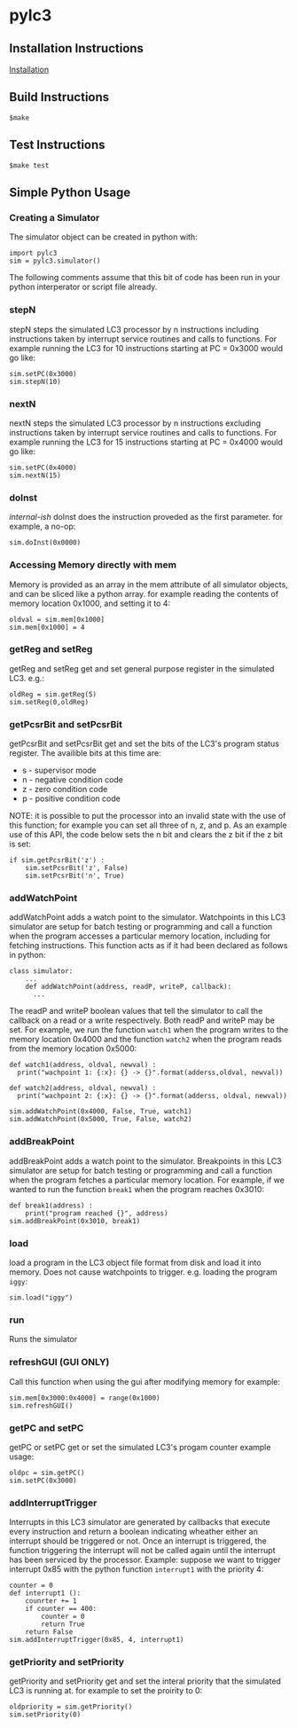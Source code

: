 # pylc3

## Installation Instructions
[Installation](http://minionhut.com/blog/post/installing-the-lc3-simulator)

## Build Instructions
```
$make
```
## Test Instructions
```
$make test
```

## Simple Python Usage

### Creating a Simulator
The simulator object can be created in python with:
```
import pylc3
sim = pylc3.simulator()
```
The following comments assume that this bit of code
has been run in your python interperator or script
file already.

### stepN
stepN steps the simulated LC3 processor by n instructions
including instructions taken by interrupt service
routines and calls to functions. For example running
the LC3 for 10 instructions starting at PC = 0x3000
would go like:

```
sim.setPC(0x3000)
sim.stepN(10)
```

### nextN
nextN steps the simulated LC3 processor by n instructions
excluding instructions taken by interrupt service
routines and calls to functions. For example running
the LC3 for 15 instructions starting at PC = 0x4000
would go like:

```
sim.setPC(0x4000)
sim.nextN(15)
```

### doInst

*internal-ish*
doInst does the instruction proveded as the first parameter.
for example, a no-op:
```
sim.doInst(0x0000)
```

### Accessing Memory directly with mem

Memory is provided as an array in the mem attribute of all
simulator objects, and can be sliced like a python array.
for example reading the contents of memory location 0x1000,
and setting it to 4:

```
oldval = sim.mem[0x1000]
sim.mem[0x1000] = 4
```

### getReg and setReg

getReg and setReg get and set general purpose register in
the simulated LC3. e.g.:

```
oldReg = sim.getReg(5)
sim.setReg(0,oldReg)
```

### getPcsrBit and setPcsrBit

getPcsrBit and setPcsrBit get and set the bits of the LC3's
program status register. The availible bits at this time are:

* s - supervisor mode
* n - negative condition code
* z - zero condition code
* p - positive condition code
            
NOTE: it is possible to put the processor into an invalid
state with the use of this function; for example you can set
all three of n, z, and p.
As an example use of this API, the code below sets the n bit
and clears the z bit if the z bit is set:

```
if sim.getPcsrBit('z') :
    sim.setPcsrBit('z', False)
    sim.setPcsrBit('n', True)
```

### addWatchPoint

addWatchPoint adds a watch point to the simulator. Watchpoints
in this LC3 simulator are setup for batch testing or
programming and call a function when the program accesses a
particular memory location, including for fetching instructions.
This function acts as if it had been declared as follows in
python:

```
class simulator:
    ...
    def addWatchPoint(address, readP, writeP, callback):
      ...
```

The readP and writeP boolean values that tell the simulator
to call the callback on a read or a write respectively. Both
readP and writeP may be set. For example, we run the function
`watch1` when the program writes to the memory location 0x4000
and the function `watch2` when the program reads from the
memory location 0x5000:

```
def watch1(address, oldval, newval) :
  print("wachpoint 1: {:x}: {} -> {}".format(adderss,oldval, newval))

def watch2(address, oldval, newval) :
  print("wachpoint 2: {:x}: {} -> {}".format(adderss, oldval, newval))

sim.addWatchPoint(0x4000, False, True, watch1)
sim.addWatchPoint(0x5000, True, False, watch2)
```

### addBreakPoint

addBreakPoint adds a watch point to the simulator. Breakpoints
in this LC3 simulator are setup for batch testing or
programming and call a function when the program fetches a
particular memory location. For example, if we wanted to run
the function `break1` when the program reaches 0x3010:
            
```
def break1(address) :
    print("program reached {}", address)
sim.addBreakPoint(0x3010, break1)
```

### load

load a program in the LC3 object file format from disk and
load it into memory. Does not cause watchpoints to trigger.
e.g. loading the program `iggy`:

```
sim.load("iggy")
```

### run

Runs the simulator

### refreshGUI (GUI ONLY)

Call this function when using the gui after modifying memory
for example:

```
sim.mem[0x3000:0x4000] = range(0x1000)
sim.refreshGUI()
```

### getPC and setPC

getPC or setPC get or set the simulated LC3's progam counter
example usage:

```
oldpc = sim.getPC()
sim.setPC(0x3000)
```

### addInterruptTrigger

Interrupts in this LC3 simulator are generated by callbacks
that execute every instruction and return a boolean indicating
wheather either an interrupt should be triggered or not. Once
an interrupt is triggered, the function triggering the interrupt
will not be called again until the interrupt has been serviced
by the processor.
Example: suppose we want to trigger interrupt 0x85 with the
python function `interrupt1` with the priority 4:

```
counter = 0
def interrupt1 ():
    counrter += 1
    if counter == 400:
        counter = 0
        return True
    return False
sim.addInterruptTrigger(0x85, 4, interrupt1)
```

### getPriority and setPriority

getPriority and setPriority get and set the interal priority
that the simulated LC3 is running at.
for example to set the proirity to 0:

```
oldpriority = sim.getPriority()
sim.setPriority(0)
```
